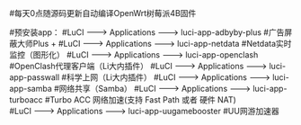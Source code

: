  #每天0点随源码更新自动编译OpenWrt树莓派4B固件

 #预安装app：
 #LuCI ---> Applications ---> luci-app-adbyby-plus   #广告屏蔽大师Plus +
 #LuCI ---> Applications ---> luci-app-netdata  #Netdata实时监控（图形化）
 #LuCI ---> Applications ---> luci-app-openclash  #OpenClash代理客户端（Li大内插件）
 #LuCI ---> Applications ---> luci-app-passwall  #科学上网（Li大内插件）
 #LuCI ---> Applications ---> luci-app-samba   #网络共享（Samba）
 #LuCI ---> Applications ---> luci-app-turboacc   #Turbo ACC 网络加速(支持 Fast Path 或者 硬件 NAT)  
 #LuCI ---> Applications ---> luci-app-uugamebooster  #UU网游加速器
